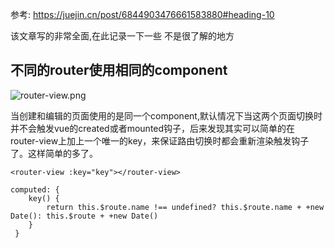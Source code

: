 参考: https://juejin.cn/post/6844903476661583880#heading-10

该文章写的非常全面,在此记录一下一些 不是很了解的地方

## 不同的router使用相同的component

![router-view.png](https://p1-jj.byteimg.com/tos-cn-i-t2oaga2asx/gold-user-assets/2017/5/3/ed2de15673673276b00e205c042048e4~tplv-t2oaga2asx-zoom-in-crop-mark:1304:0:0:0.awebp)

当创建和编辑的页面使用的是同一个component,默认情况下当这两个页面切换时并不会触发vue的created或者mounted钩子，后来发现其实可以简单的在 router-view上加上一个唯一的key，来保证路由切换时都会重新渲染触发钩子了。这样简单的多了。

```
<router-view :key="key"></router-view>

computed: {
    key() {
        return this.$route.name !== undefined? this.$route.name + +new Date(): this.$route + +new Date()
    }
 }
```

